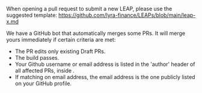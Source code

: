 When opening a pull request to submit a new LEAP, please use the suggested template: https://github.com/lyra-finance/LEAPs/blob/main/leap-x.md

We have a GitHub bot that automatically merges some PRs. It will merge yours immediately if certain criteria are met:

 - The PR edits only existing Draft PRs.
 - The build passes.
 - Your Github username or email address is listed in the 'author' header of all affected PRs, inside <triangular brackets>.
 - If matching on email address, the email address is the one publicly listed on your GitHub profile.

